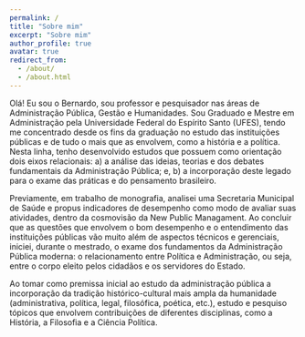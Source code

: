 ```yaml
---
permalink: /
title: "Sobre mim"
excerpt: "Sobre mim"
author_profile: true
avatar: true
redirect_from: 
  - /about/
  - /about.html
---
```


Olá! Eu sou o Bernardo, sou professor e pesquisador nas áreas de Administração Pública,
Gestão e Humanidades. Sou Graduado e Mestre em Administração pela Universidade Federal 
do Espírito Santo (UFES), tendo me concentrado desde os fins da graduação no estudo das
instituições públicas e de tudo o mais que as envolvem, como a história e a política. 
Nesta linha, tenho desenvolvido estudos que possuem como orientação dois eixos relacionais: 
a) a análise das ideias, teorias e dos debates fundamentais da  Administração Pública; e,
b) a incorporação deste legado para o exame das práticas e do pensamento brasileiro.<br/>

Previamente, em trabalho de monografia, analisei uma Secretaria Municipal de Saúde
e propus indicadores de desempenho como modo de avaliar suas atividades, dentro da 
cosmovisão da New Public Managament. Ao concluir que as questões que envolvem
o bom desempenho e o entendimento das instituições públicas vão muito além de aspectos
técnicos e gerenciais, iniciei, durante o mestrado, o exame dos fundamentos da Administração 
Pública moderna: o relacionamento entre Política e Administração, ou seja, entre o corpo
eleito pelos cidadãos e os servidores do Estado. 

Ao tomar como premissa inicial ao estudo da administração pública a incorporação da 
tradição histórico-cultural mais ampla da humanidade (administrativa, política, legal,
filosófica, poética, etc.), estudo e pesquiso tópicos que envolvem contribuições de 
diferentes disciplinas, como a História, a Filosofia e a Ciência Política. 

